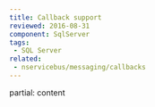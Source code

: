 ```yaml
---
title: Callback support
reviewed: 2016-08-31
component: SqlServer
tags:
 - SQL Server
related:
 - nservicebus/messaging/callbacks
---
```


partial: content
